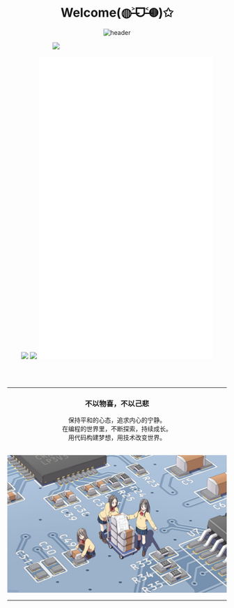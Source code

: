 <div align="center">
  <h1>Welcome(◍˃̶ᗜ˂̶◍)✩</h1>

  ![header](https://capsule-render.vercel.app/api?type=waving&color=f5a9b8&height=300&section=header&text=I%20mainly%20use%20Java,%20Python,%20React%20and%20C.&fontSize=36&fontColor=ffffff)

</div>


<img align='right' src='https://counter.seku.su/c302?' width='400px'>

<p align="center">
  <br/><br/>
  <img src='https://counter.seku.su/cmoe?name=jackyrwj&theme=r34' width="400px">
  <img src="https://github-readme-stats.vercel.app/api?username=jackyrwj&show_icons=true&count_private=true&icon_color=fdd34f&title_color=f75e4f" width="400px"/>
  <img width="400px" src="./github-metrics.svg" />
</p>

<br/><br/>

---

<div align="center">

  ### 不以物喜，不以己悲

  保持平和的心态，追求内心的宁静。<br>
  在编程的世界里，不断探索，持续成长。<br>
  用代码构建梦想，用技术改变世界。<br><br>
</div>

![pcb](pcb.jpg)

---

